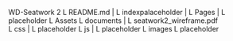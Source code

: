 WD-Seatwork 2
L README.md
|
L indexpalaceholder
|
L Pages
|   L placeholder
L Assets
   L documents
   |     L seatwork2_wireframe.pdf     
   L css
   |     L placeholder
   L js
   |     L placeholder
   L images
         L placeholder
